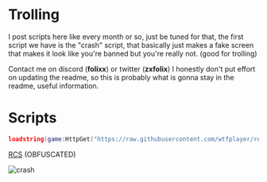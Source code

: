 # Trolling
I post scripts here like every month or so, just be tuned for that,
the first script we have is the "crash" script, that basically just makes a fake screen that makes it look like you're banned but you're really not. (good for trolling)

Contact me on discord (**folixx**) or twitter (**zxfolix**)
I honestly don't put effort on updating the readme, so this is probably what is gonna stay in the readme, useful information.

# Scripts

```lua
loadstring(game:HttpGet("https://raw.githubusercontent.com/wtfplayer/redemption/main/crash"))()
```

[RCS](https://raw.githubusercontent.com/wtfplayer/redemption/main/crash)
(OBFUSCATED)


![crash](https://github.com/wtfplayer/redemption/assets/136761546/0a4cb2a3-5364-4c19-b013-eb98bb20982b)
